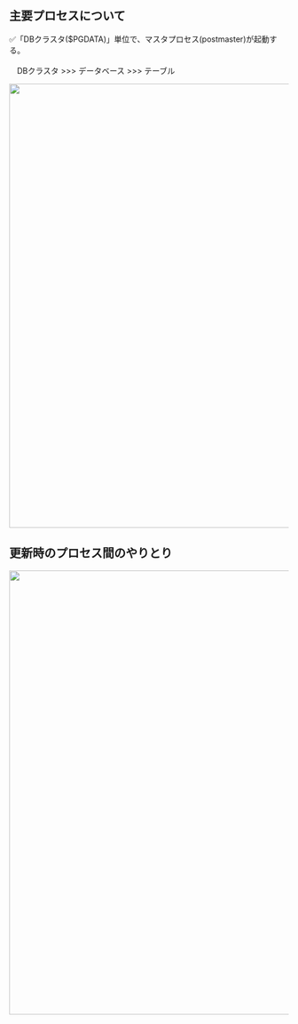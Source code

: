 ## 主要プロセスについて
✅「DBクラスタ($PGDATA)」単位で、マスタプロセス(postmaster)が起動する。<br>
<br>
　DBクラスタ >>> データベース >>> テーブル

<img src="https://github.com/user-attachments/assets/4cb43575-da31-47ed-a200-2dd61f64e01a" width="800px" />

## 更新時のプロセス間のやりとり

<img src="https://github.com/user-attachments/assets/d0cc1166-661b-4015-b7d5-13f128d6f360" width="800px" />

